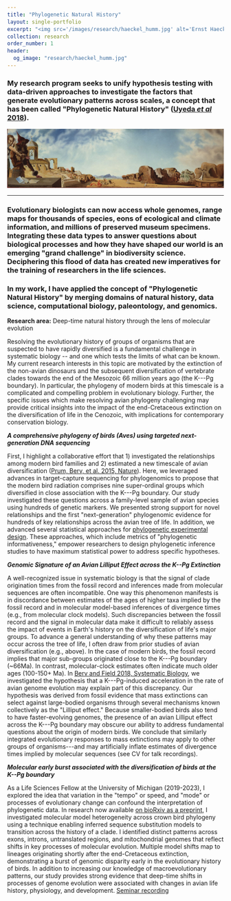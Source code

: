 ```yaml
---
title: "Phylogenetic Natural History"
layout: single-portfolio
excerpt: "<img src='/images/research/haeckel_humm.jpg' alt='Ernst Haeckel Hummingbirds Plate #99'>"
collection: research
order_number: 1
header: 
  og_image: "research/haeckel_humm.jpg"
---
```


### **My research program seeks to unify hypothesis testing with data-driven approaches to investigate the factors that generate evolutionary patterns across scales, a concept that has been called "Phylogenetic Natural History" ([Uyeda *et al* 2018](https://academic.oup.com/sysbio/article/67/6/1091/4985805)).**

![Anthropomorphic Echo by Salvador Dali](/images/research/Anthropomorphic_Echo_web.jpg)

------------------------------------------------------------------------

### Evolutionary biologists can now access whole genomes, range maps for thousands of species, eons of ecological and climate information, and millions of preserved museum specimens. Integrating these data types to answer questions about biological processes and how they have shaped our world is an emerging "grand challenge" in biodiversity science. Deciphering this flood of data has created new imperatives for the training of researchers in the life sciences.

### In my work, I have applied the concept of "Phylogenetic Natural History" by merging domains of natural history, data science, computational biology, paleontology, and genomics.

**Research area:** Deep-time natural history through the lens of molecular evolution

Resolving the evolutionary history of groups of organisms that are suspected to have rapidly diversified is a fundamental challenge in systematic biology -- and one which tests the limits of what can be known. My current research interests in this topic are motivated by the extinction of the non-avian dinosaurs and the subsequent diversification of vertebrate clades towards the end of the Mesozoic 66 million years ago (the K---Pg boundary). In particular, the phylogeny of modern birds at this timescale is a complicated and compelling problem in evolutionary biology. Further, the specific issues which make resolving avian phylogeny challenging may provide critical insights into the impact of the end-Cretaceous extinction on the diversification of life in the Cenozoic, with implications for contemporary conservation biology.

***A comprehensive phylogeny of birds (Aves) using targeted next-generation DNA sequencing***

First, I highlight a collaborative effort that 1) investigated the relationships among modern bird families and 2) estimated a new timescale of avian diversification ([Prum, Berv, et al. 2015, Nature](https://jakeberv.com/publication/2015-10-07-Prum_Berv_et_al_2015)). Here, we leveraged advances in target-capture sequencing for phylogenomics to propose that the modern bird radiation comprises nine super-ordinal groups which diversified in close association with the K---Pg boundary. Our study investigated these questions across a family-level sample of avian species using hundreds of genetic markers. We presented strong support for novel relationships and the first "next-generation" phylogenomic evidence for hundreds of key relationships across the avian tree of life. In addition, we advanced several statistical approaches for [phylogenetic experimental design](https://academic.oup.com/sysbio/article/68/1/145/5043533). These approaches, which include metrics of "phylogenetic informativeness," empower researchers to design phylogenetic inference studies to have maximum statistical power to address specific hypotheses.

***Genomic Signature of an Avian Lilliput Effect across the K--Pg Extinction***

A well-recognized issue in systematic biology is that the signal of clade origination times from the fossil record and inferences made from molecular sequences are often incompatible. One way this phenomenon manifests is in discordance between estimates of the ages of higher taxa implied by the fossil record and in molecular model-based inferences of divergence times (e.g., from molecular clock models). Such discrepancies between the fossil record and the signal in molecular data make it difficult to reliably assess the impact of events in Earth's history on the diversification of life's major groups. To advance a general understanding of why these patterns may occur across the tree of life, I often draw from prior studies of avian diversification (e.g., above). In the case of modern birds, the fossil record implies that major sub-groups originated close to the K---Pg boundary (\~66Ma). In contrast, molecular-clock estimates often indicate much older ages (100-150+ Ma). In [Berv and Field 2018, Systematic Biology](https://jakeberv.com/publication/2018-01-01-Berv_Field_2018), we investigated the hypothesis that a K---Pg-induced acceleration in the rate of avian genome evolution may explain part of this discrepancy. Our hypothesis was derived from fossil evidence that mass extinctions can select against large-bodied organisms through several mechanisms known collectively as the "Lilliput effect." Because smaller-bodied birds also tend to have faster-evolving genomes, the presence of an avian Lilliput effect across the K---Pg boundary may obscure our ability to address fundamental questions about the origin of modern birds. We conclude that similarly integrated evolutionary responses to mass extinctions may apply to other groups of organisms---and may artificially inflate estimates of divergence times implied by molecular sequences (see CV for talk recordings).

***Molecular early burst associated with the diversification of birds at the K--Pg boundary***

As a Life Sciences Fellow at the University of Michigan (2019-2023), I explored the idea that variation in the "tempo" or speed, and "mode" or processes of evolutionary change can confound the interpretation of phylogenetic data. In research now available [on bioRxiv as a preprint](https://www.biorxiv.org/content/10.1101/2022.10.21.513146v1), I investigated molecular model heterogeneity across crown bird phylogeny using a technique enabling inferred sequence substitution models to transition across the history of a clade. I identified distinct patterns across exons, introns, untranslated regions, and mitochondrial genomes that reflect shifts in key processes of molecular evolution. Multiple model shifts map to lineages originating shortly after the end-Cretaceous extinction, demonstrating a burst of genomic disparity early in the evolutionary history of birds. In addition to increasing our knowledge of macroevolutionary patterns, our study provides strong evidence that deep-time shifts in processes of genome evolution were associated with changes in avian life history, physiology, and development. [Seminar recording](https://bit.ly/berv_OIST_2022)

